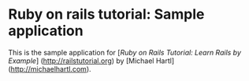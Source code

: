 # Ruby on rails tutorial: Sample application

This is the sample application for [*Ruby on Rails Tutorial: Learn Rails by Example*] (http://railstutorial.org) by [Michael Hartl] (http://michaelhartl.com).